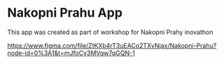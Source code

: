 # Nakopni Prahu App

This app was created as part of workshop for Nakopni Prahy inovathon

https://www.figma.com/file/ZtKXb4rT3uEACo2TXvNjax/Nakopni-Prahu?node-id=0%3A1&t=mJfoCy3MVqw7qGQN-1
